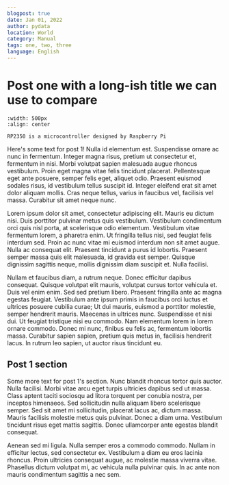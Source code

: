 ```yaml
---
blogpost: true
date: Jan 01, 2022
author: pydata
location: World
category: Manual
tags: one, two, three
language: English
---
```


# Post one with a long-ish title we can use to compare

```{figure} https://www.raspberrypi.com/documentation/microcontrollers/images/rp2040.jpg
:width: 500px
:align: center

RP2350 is a microcontroller designed by Raspberry Pi
```

Here's some text for post 1! Nulla id elementum est. Suspendisse ornare ac nunc in fermentum. Integer magna risus, pretium ut consectetur et, fermentum in nisi. Morbi volutpat sapien malesuada augue rhoncus vestibulum. Proin eget magna vitae felis tincidunt placerat. Pellentesque eget ante posuere, semper felis eget, aliquet odio. Praesent euismod sodales risus, id vestibulum tellus suscipit id. Integer eleifend erat sit amet dolor aliquam mollis. Cras neque tellus, varius in faucibus vel, facilisis vel massa. Curabitur sit amet neque nunc.

Lorem ipsum dolor sit amet, consectetur adipiscing elit. Mauris eu dictum nisi. Duis porttitor pulvinar metus quis vestibulum. Vestibulum condimentum orci quis nisl porta, at scelerisque odio elementum. Vestibulum vitae fermentum lorem, a pharetra enim. Ut fringilla tellus nisi, sed feugiat felis interdum sed. Proin ac nunc vitae mi euismod interdum non sit amet augue. Nulla ac consequat elit. Praesent tincidunt a purus id lobortis. Praesent semper massa quis elit malesuada, id gravida est semper. Quisque dignissim sagittis neque, mollis dignissim diam suscipit et. Nulla facilisi.

Nullam et faucibus diam, a rutrum neque. Donec efficitur dapibus consequat. Quisque volutpat elit mauris, volutpat cursus tortor vehicula et. Duis vel enim enim. Sed sed pretium libero. Praesent fringilla ante ac magna egestas feugiat. Vestibulum ante ipsum primis in faucibus orci luctus et ultrices posuere cubilia curae; Ut dui mauris, euismod a porttitor molestie, semper hendrerit mauris. Maecenas in ultrices nunc. Suspendisse et nisi dui. Ut feugiat tristique nisi eu commodo. Nam elementum lorem in lorem ornare commodo. Donec mi nunc, finibus eu felis ac, fermentum lobortis massa. Curabitur sapien sapien, pretium quis metus in, facilisis hendrerit lacus. In rutrum leo sapien, ut auctor risus tincidunt eu.

## Post 1 section

Some more text for post 1's section. Nunc blandit rhoncus tortor quis auctor. Nulla facilisi. Morbi vitae arcu eget turpis ultricies dapibus sed ut massa. Class aptent taciti sociosqu ad litora torquent per conubia nostra, per inceptos himenaeos. Sed sollicitudin nulla aliquam libero scelerisque semper. Sed sit amet mi sollicitudin, placerat lacus ac, dictum massa. Mauris facilisis molestie metus quis pulvinar. Donec a diam urna. Vestibulum tincidunt risus eget mattis sagittis. Donec ullamcorper ante egestas blandit consequat.

Aenean sed mi ligula. Nulla semper eros a commodo commodo. Nullam in efficitur lectus, sed consectetur ex. Vestibulum a diam eu eros lacinia rhoncus. Proin ultricies consequat augue, ac molestie massa viverra vitae. Phasellus dictum volutpat mi, ac vehicula nulla pulvinar quis. In ac ante non mauris condimentum sagittis a nec sem.
